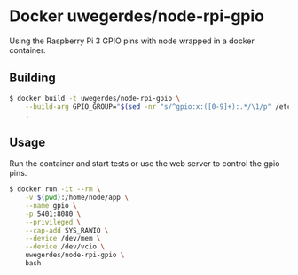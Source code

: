 # Docker uwegerdes/node-rpi-gpio

Using the Raspberry Pi 3 GPIO pins with node wrapped in a docker container.

## Building 

```bash
$ docker build -t uwegerdes/node-rpi-gpio \
	--build-arg GPIO_GROUP="$(sed -nr "s/^gpio:x:([0-9]+):.*/\1/p" /etc/group)" \
	.
```

## Usage

Run the container and start tests or use the web server to control the gpio pins.

```bash
$ docker run -it --rm \
	-v $(pwd):/home/node/app \
	--name gpio \
	-p 5401:8080 \
	--privileged \
	--cap-add SYS_RAWIO \
	--device /dev/mem \
	--device /dev/vcio \
	uwegerdes/node-rpi-gpio \
	bash
```

